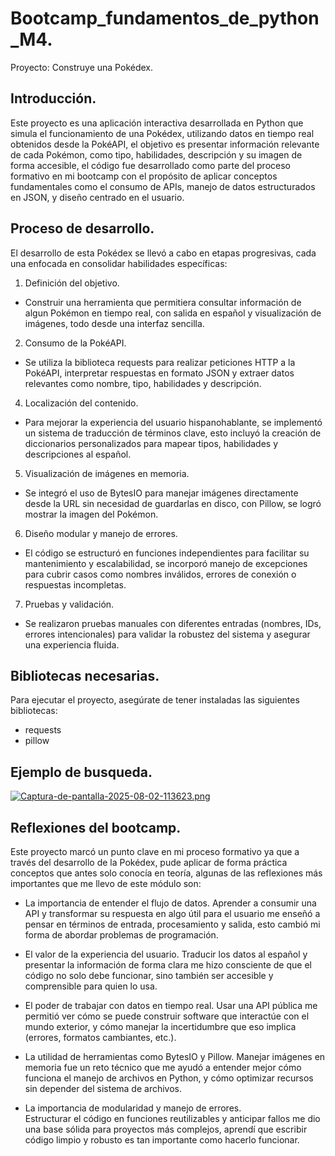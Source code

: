 # Bootcamp_fundamentos_de_python_M4.
Proyecto: Construye una Pokédex.

## Introducción.
Este proyecto es una aplicación interactiva desarrollada en Python que simula el funcionamiento de una Pokédex, utilizando datos en tiempo real obtenidos desde la PokéAPI, 
el objetivo es presentar información relevante de cada Pokémon, como tipo, habilidades, descripción y su imagen de forma accesible, el código fue desarrollado como parte del proceso formativo en mi bootcamp 
con el propósito de aplicar conceptos fundamentales como el consumo de APIs, manejo de datos estructurados en JSON, y diseño centrado en el usuario.

## Proceso de desarrollo.
El desarrollo de esta Pokédex se llevó a cabo en etapas progresivas, cada una enfocada en consolidar habilidades específicas:

1. Definición del objetivo.
- Construir una herramienta que permitiera consultar información de algun Pokémon en tiempo real, con salida en español y visualización de imágenes, todo desde una interfaz sencilla.

2. Consumo de la PokéAPI. 
- Se utiliza la biblioteca requests para realizar peticiones HTTP a la PokéAPI, interpretar respuestas en formato JSON y extraer datos relevantes como nombre, tipo, habilidades y descripción.

4. Localización del contenido.  
- Para mejorar la experiencia del usuario hispanohablante, se implementó un sistema de traducción de términos clave, esto incluyó la creación de diccionarios personalizados para mapear tipos, habilidades y descripciones al español.

5. Visualización de imágenes en memoria.  
- Se integró el uso de BytesIO para manejar imágenes directamente desde la URL sin necesidad de guardarlas en disco, con Pillow, se logró mostrar la imagen del Pokémon.

6. Diseño modular y manejo de errores.  
- El código se estructuró en funciones independientes para facilitar su mantenimiento y escalabilidad, se incorporó manejo de excepciones para cubrir casos como nombres inválidos, errores de conexión o respuestas incompletas.

7. Pruebas y validación.  
- Se realizaron pruebas manuales con diferentes entradas (nombres, IDs, errores intencionales) para validar la robustez del sistema y asegurar una experiencia fluida.

## Bibliotecas necesarias.
Para ejecutar el proyecto, asegúrate de tener instaladas las siguientes bibliotecas:
- requests 
- pillow

## Ejemplo de busqueda.
[![Captura-de-pantalla-2025-08-02-113623.png](https://i.postimg.cc/WbJKRnKz/Captura-de-pantalla-2025-08-02-113623.png)](https://postimg.cc/zV8pKnqY)

## Reflexiones del bootcamp.
Este proyecto marcó un punto clave en mi proceso formativo ya que a través del desarrollo de la Pokédex, pude aplicar de forma práctica conceptos que antes solo conocía en teoría, algunas de las reflexiones más importantes que me llevo de este módulo son:
- La importancia de entender el flujo de datos.
  Aprender a consumir una API y transformar su respuesta en algo útil para el usuario me enseñó a pensar en términos de entrada, procesamiento y salida, esto cambió mi forma de abordar problemas de programación.

- El valor de la experiencia del usuario. 
  Traducir los datos al español y presentar la información de forma clara me hizo consciente de que el código no solo debe funcionar, sino también ser accesible y comprensible para quien lo usa.

- El poder de trabajar con datos en tiempo real. 
  Usar una API pública me permitió ver cómo se puede construir software que interactúe con el mundo exterior, y cómo manejar la incertidumbre que eso implica (errores, formatos cambiantes, etc.).

- La utilidad de herramientas como BytesIO y Pillow. 
  Manejar imágenes en memoria fue un reto técnico que me ayudó a entender mejor cómo funciona el manejo de archivos en Python, y cómo optimizar recursos sin depender del sistema de archivos.

- La importancia de modularidad y manejo de errores.  
  Estructurar el código en funciones reutilizables y anticipar fallos me dio una base sólida para proyectos más complejos, aprendí que escribir código limpio y robusto es tan importante como hacerlo funcionar.
